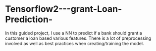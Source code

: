 # Tensorflow2---grant-Loan-Prediction-
In this guided project, I use a NN to predict if a bank should grant a customer a loan based various features. There is a lot of preprocessing involved as well as best practices when creating/training the model.
